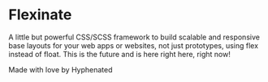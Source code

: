 # Flexinate

A little but powerful CSS/SCSS framework to build scalable and responsive base layouts for your web apps or websites, not just prototypes, using flex instead of float. This is the future and is here right here, right now!

Made with love by Hyphenated
